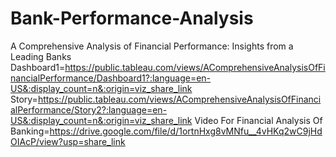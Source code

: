 # Bank-Performance-Analysis
A Comprehensive Analysis of Financial Performance: Insights from a Leading Banks
Dashboard1=https://public.tableau.com/views/AComprehensiveAnalysisOfFinancialPerformance/Dashboard1?:language=en-US&:display_count=n&:origin=viz_share_link
Story=https://public.tableau.com/views/AComprehensiveAnalysisOfFinancialPerformance/Story2?:language=en-US&:display_count=n&:origin=viz_share_link
Video For Financial Analysis Of Banking=https://drive.google.com/file/d/1ortnHxg8vMNfu__4vHKq2wC9jHdOIAcP/view?usp=share_link
